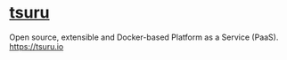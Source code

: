 # [tsuru](https://github.com/tsuru/tsuru)

Open source, extensible and Docker-based Platform as a Service (PaaS). <https://tsuru.io>
